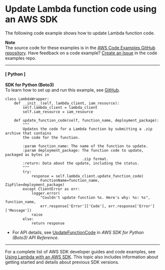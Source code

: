 # Update Lambda function code using an AWS SDK<a name="example_lambda_UpdateFunctionCode_section"></a>

The following code example shows how to update Lambda function code\.

**Note**  
The source code for these examples is in the [AWS Code Examples GitHub repository](https://github.com/awsdocs/aws-doc-sdk-examples)\. Have feedback on a code example? [Create an Issue](https://github.com/awsdocs/aws-doc-sdk-examples/issues/new/choose) in the code examples repo\. 

------
#### [ Python ]

**SDK for Python \(Boto3\)**  
 To learn how to set up and run this example, see [GitHub](https://github.com/awsdocs/aws-doc-sdk-examples/tree/main/python/example_code/lambda#code-examples)\. 
  

```
class LambdaWrapper:
    def __init__(self, lambda_client, iam_resource):
        self.lambda_client = lambda_client
        self.iam_resource = iam_resource

    def update_function_code(self, function_name, deployment_package):
        """
        Updates the code for a Lambda function by submitting a .zip archive that contains
        the code for the function.

        :param function_name: The name of the function to update.
        :param deployment_package: The function code to update, packaged as bytes in
                                   .zip format.
        :return: Data about the update, including the status.
        """
        try:
            response = self.lambda_client.update_function_code(
                FunctionName=function_name, ZipFile=deployment_package)
        except ClientError as err:
            logger.error(
                "Couldn't update function %s. Here's why: %s: %s", function_name,
                err.response['Error']['Code'], err.response['Error']['Message'])
            raise
        else:
            return response
```
+  For API details, see [UpdateFunctionCode](https://docs.aws.amazon.com/goto/boto3/lambda-2015-03-31/UpdateFunctionCode) in *AWS SDK for Python \(Boto3\) API Reference*\. 

------

For a complete list of AWS SDK developer guides and code examples, see [Using Lambda with an AWS SDK](sdk-general-information-section.md)\. This topic also includes information about getting started and details about previous SDK versions\.